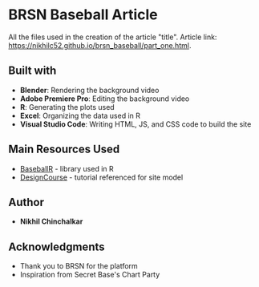 # BRSN Baseball Article

All the files used in the creation of the article "title". Article link: https://nikhilc52.github.io/brsn_baseball/part_one.html.

## Built with

* **Blender**: Rendering the background video
* **Adobe Premiere Pro**: Editing the background video
* **R**: Generating the plots used
* **Excel**: Organizing the data used in R
* **Visual Studio Code**: Writing HTML, JS, and CSS code to build the site

## Main Resources Used

* [BaseballR](https://billpetti.github.io/baseballr/reference/ncaa.html) - library used in R
* [DesignCourse](https://www.youtube.com/watch?v=HiegEfkenXA) - tutorial referenced for site model

## Author

* **Nikhil Chinchalkar**

## Acknowledgments

* Thank you to BRSN for the platform
* Inspiration from Secret Base's Chart Party

